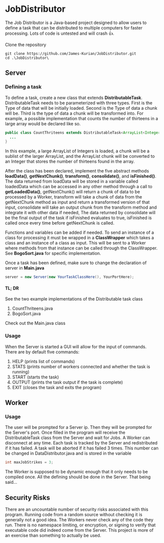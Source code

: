# JobDistributor
The Job Distributor is a Java-based project designed to allow users to define a task that can be distributed to multiple computers for faster processing. Lots of code is untested and will crash 👍.


Clone the repository
```
git clone https://github.com/James-Kurian/JobDistributor.git
cd .\JobDistributor\
```


## Server


### Defining a task
To define a task, create a new class that extends **DistributableTask**. DistributableTask needs to be parameterized with three types. First is the Type of data that will be initially loaded. Second is the Type of data a chunk will be. Third is the type of data a chunk will be transformed into. For example, a possible implementation that counts the number of thirteens in a large array would be declared like so.
```java
public class CountThriteens extends DistributableTask<ArrayList<Integer>, ArrayList<Integer>, Integer>{
  ...
}
```
In this example, a large ArrayList of Integers is loaded, a chunk will be a sublist of the larger ArrayList, and the ArrayList chunk will be converted to an Integer that stores the number of thirteens found in the array.


After the class has been declared, implement the five abstract methods **loadData()**, **getNextChunk()**, **transform()**, **consolidate()**, and **isFinished()**. The data returned from loadData will be stored in a variable called loadedData which can be accessed in any other method through a call to **getLoadedData()**, getNextChunk() will return a chunk of data to be processed by a Worker, transform will take a chunk of data from the getNextChunk method as input and return a transformed version of that input, consolidate will take an output chunk from the transform method and integrate it with other data if needed, The data returned by consolidate will be the final output of the task if isFinished evaluates to true, isFinished is called once every time before getNextChunk is called.


Functions and variables can be added if needed. To send an instance of a class for processing it must be wrapped in a **ClassWrapper** which takes a class and an instance of a class as input. This will be sent to a Worker where methods from that instance can be called through the ClassWrapper. See **BogoSort.java** for specific implementation.


Once a task has been defined, make sure to change the declaration of server in **Main.java**
```java
server = new Server(new YourTaskClassHere(), YourPortHere);
```


#### TL; DR
See the two example implementations of the Distributable task class
1. CountThriteens.java
2. BogoSort.java

Check out the Main.java class


### Usage


When the Server is started a GUI will allow for the input of commands.
There are by default five commands:
1. HELP (prints list of commands)
2. STATS (prints number of workers connected and whether the task is running)
3. START (starts the task)
4. OUTPUT (prints the task output if the task is complete)
5. EXIT (closes the task and exits the program)


## Worker


### Usage
The user will be prompted for a Server ip. Then they will be prompted for the Server's port. Once filled in the program will receive the DistributableTask class from the Server and wait for Jobs.
A Worker can disconnect at any time. Each task is tracked by the Server and redistributed if it has failed. A task will be aborted if it has failed 3 times. This number can be changed in DataDistributor.java and is stored in the variable
```java
int maxJobStrikes = 3;
```
The Worker is supposed to be dynamic enough that it only needs to be compiled once. All the defining should be done in the Server. That being said...


## Security Risks
There are an uncountable number of security risks associated with this program. Running code from a random source without checking it is generally not a good idea. The Workers never check any of the code they run. There is no namespace limiting, or encryption, or signing to verify that executable code did indeed come from the Server. This project is more of an exercise than something to actually be used.
